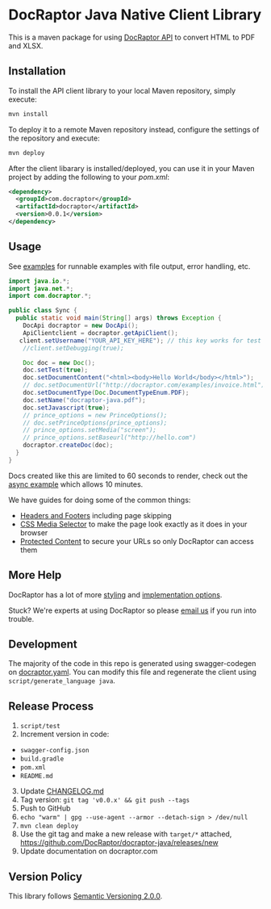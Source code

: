 # DocRaptor Java Native Client Library

This is a maven package for using [DocRaptor API](http://docraptor.com/documentation) to convert HTML to PDF and XLSX.


## Installation

To install the API client library to your local Maven repository, simply execute:

```bash
mvn install
```

To deploy it to a remote Maven repository instead, configure the settings of the repository and execute:

```bash
mvn deploy
```

After the client libarary is installed/deployed, you can use it in your Maven project by adding the following to your *pom.xml*:

```xml
<dependency>
  <groupId>com.docraptor</groupId>
  <artifactId>docraptor</artifactId>
  <version>0.0.1</version>
</dependency>
```


## Usage

See [examples](examples/) for runnable examples with file output, error handling, etc.

```java
import java.io.*;
import java.net.*;
import com.docraptor.*;

public class Sync {
  public static void main(String[] args) throws Exception {
    DocApi docraptor = new DocApi();
    ApiClientclient = docraptor.getApiClient();
   client.setUsername("YOUR_API_KEY_HERE"); // this key works for test documents
    //client.setDebugging(true);

    Doc doc = new Doc();
    doc.setTest(true);                                                   // test documents are free but watermarked
    doc.setDocumentContent("<html><body>Hello World</body></html>");     // supply content directly
    // doc.setDocumentUrl("http://docraptor.com/examples/invoice.html"); // or use a url
    doc.setDocumentType(Doc.DocumentTypeEnum.PDF);                       // PDF or XLS or XLSX
    doc.setName("docraptor-java.pdf");                                   // help you find a document later
    doc.setJavascript(true);                                             // enable JavaScript processing
    // prince_options = new PrinceOptions();
    // doc.setPrinceOptions(prince_options);
    // prince_options.setMedia("screen");                                // use screen styles instead of print styles
    // prince_options.setBaseurl("http://hello.com")                     // pretend URL when using document_content
    docraptor.createDoc(doc);
  }
}
```

Docs created like this are limited to 60 seconds to render, check out the [async example](examples/Async.java) which allows 10 minutes.

We have guides for doing some of the common things:

* [Headers and Footers](https://docraptor.com/documentation/style#pdf-headers-footers) including page skipping
* [CSS Media Selector](https://docraptor.com/documentation/api#api_basic_pdf) to make the page look exactly as it does in your browser
* [Protected Content](https://docraptor.com/documentation/api#api_advanced_pdf) to secure your URLs so only DocRaptor can access them


## More Help

DocRaptor has a lot of more [styling](https://docraptor.com/documentation/style) and [implementation options](https://docraptor.com/documentation/api).

Stuck? We're experts at using DocRaptor so please [email us](mailto:support@docraptor.com) if you run into trouble.


## Development

The majority of the code in this repo is generated using swagger-codegen on [docraptor.yaml](docraptor.yaml). You can modify this file and regenerate the client using `script/generate_language java`.


## Release Process

1. `script/test`
2. Increment version in code:
  - `swagger-config.json`
  - `build.gradle`
  - `pom.xml`
  - `README.md`
3. Update [CHANGELOG.md](CHANGELOG.md)
4. Tag version: `git tag 'v0.0.x' && git push --tags`
5. Push to GitHub
6. `echo "warm" | gpg --use-agent --armor --detach-sign > /dev/null`
7. `mvn clean deploy`
8. Use the git tag and make a new release with `target/*` attached, https://github.com/DocRaptor/docraptor-java/releases/new
9. Update documentation on docraptor.com


## Version Policy

This library follows [Semantic Versioning 2.0.0](http://semver.org).
